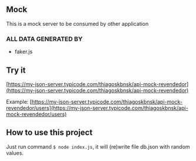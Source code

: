 ## Mock

This is a mock server to be consumed by other application

### ALL DATA GENERATED BY 
- faker.js

## Try it

[https://my-json-server.typicode.com/thiagoskbnsk/api-mock-revendedor](https://my-json-server.typicode.com/thiagoskbnsk/api-mock-revendedor)

Example: [https://my-json-server.typicode.com/thiagoskbnsk/api-mock-revendedor/users](https://my-json-server.typicode.com/thiagoskbnsk/api-mock-revendedor/users)

## How to use this project

Just run command `$ node index.js`, it will (re)write file db.json with random values.